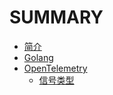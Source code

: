 # SUMMARY
- [简介](README.md)
- [Golang](Golang.md)   
- [OpenTelemetry](OpenTelemetry.md)
    - [信号类型](OpenTelemetry/signals.md)